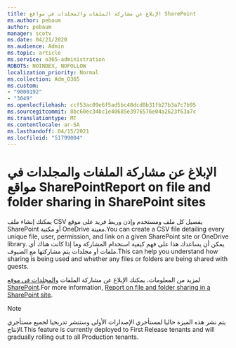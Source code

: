 ```yaml
---
title: الإبلاغ عن مشاركة الملفات والمجلدات في مواقع SharePoint
ms.author: pebaum
author: pebaum
manager: scotv
ms.date: 04/21/2020
ms.audience: Admin
ms.topic: article
ms.service: o365-administration
ROBOTS: NOINDEX, NOFOLLOW
localization_priority: Normal
ms.collection: Adm_O365
ms.custom:
- "9000192"
- "3049"
ms.openlocfilehash: ccf53ac09e6f5ad5bc48dcd8b31fb27b3a7c7b95
ms.sourcegitcommit: 8bc60ec34bc1e40685e3976576e04a2623f63a7c
ms.translationtype: MT
ms.contentlocale: ar-SA
ms.lasthandoff: 04/15/2021
ms.locfileid: "51799004"
---
```

# <a name="report-on-file-and-folder-sharing-in-sharepoint-sites"></a><span data-ttu-id="563bc-102">الإبلاغ عن مشاركة الملفات والمجلدات في مواقع SharePoint</span><span class="sxs-lookup"><span data-stu-id="563bc-102">Report on file and folder sharing in SharePoint sites</span></span>

<span data-ttu-id="563bc-103">يمكنك إنشاء ملف CSV يفصيل كل ملف ومستخدم وإذن وربط فريد على موقع SharePoint أو مكتبة OneDrive معينة.</span><span class="sxs-lookup"><span data-stu-id="563bc-103">You can create a CSV file detailing every unique file, user, permission, and link on a given SharePoint site or OneDrive library.</span></span> <span data-ttu-id="563bc-104">يمكن أن يساعدك هذا على فهم كيفية استخدام المشاركة وما إذا كانت هناك أي ملفات أو مجلدات يتم مشاركتها مع الضيوف.</span><span class="sxs-lookup"><span data-stu-id="563bc-104">This can help you understand how sharing is being used and whether any files or folders are being shared with guests.</span></span>

<span data-ttu-id="563bc-105">لمزيد من المعلومات، يمكنك الإبلاغ عن مشاركة الملفات [والمجلدات في موقع SharePoint](https://docs.microsoft.com/sharepoint/sharing-reports).</span><span class="sxs-lookup"><span data-stu-id="563bc-105">For more information, [Report on file and folder sharing in a SharePoint site](https://docs.microsoft.com/sharepoint/sharing-reports).</span></span>

> [!NOTE]
> <span data-ttu-id="563bc-106">يتم نشر هذه الميزة حاليا لمستأجري الإصدارات الأولى وستنشر تدريجيا لجميع مستأجري الإنتاج.</span><span class="sxs-lookup"><span data-stu-id="563bc-106">This feature is currently deployed to First Release tenants and will gradually rolling out to all Production tenants.</span></span>